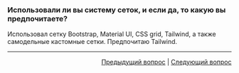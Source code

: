 ### Использовали ли вы систему сеток, и если да, то какую вы предпочитаете?

Использовал сетку Bootstrap, Material UI, CSS grid, Tailwind, а также самодельные кастомные сетки. Предпочитаю Tailwind.

---

<div align="right">
<a href="9.md">Предыдущий вопрос</a> | <a href="11.md">Следующий вопрос</a>
</div>
